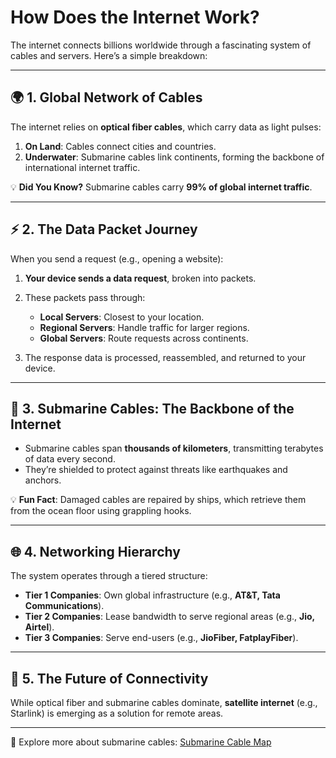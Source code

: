 # How Does the Internet Work?

The internet connects billions worldwide through a fascinating system of cables and servers. Here’s a simple breakdown:

---

## 🌍 1. Global Network of Cables  
The internet relies on **optical fiber cables**, which carry data as light pulses:
1. **On Land**: Cables connect cities and countries.  
2. **Underwater**: Submarine cables link continents, forming the backbone of international internet traffic.

💡 **Did You Know?** Submarine cables carry **99% of global internet traffic**.

---

## ⚡ 2. The Data Packet Journey  
When you send a request (e.g., opening a website):  
1. **Your device sends a data request**, broken into packets.  
2. These packets pass through:  
   - **Local Servers**: Closest to your location.  
   - **Regional Servers**: Handle traffic for larger regions.  
   - **Global Servers**: Route requests across continents.

3. The response data is processed, reassembled, and returned to your device.

---

## 🌊 3. Submarine Cables: The Backbone of the Internet  
- Submarine cables span **thousands of kilometers**, transmitting terabytes of data every second.  
- They’re shielded to protect against threats like earthquakes and anchors.

💡 **Fun Fact**: Damaged cables are repaired by ships, which retrieve them from the ocean floor using grappling hooks.

---

## 🌐 4. Networking Hierarchy  
The system operates through a tiered structure:  
- **Tier 1 Companies**: Own global infrastructure (e.g., **AT&T, Tata Communications**).  
- **Tier 2 Companies**: Lease bandwidth to serve regional areas (e.g., **Jio, Airtel**).  
- **Tier 3 Companies**: Serve end-users (e.g., **JioFiber, FatplayFiber**).

---

## 🚀 5. The Future of Connectivity  
While optical fiber and submarine cables dominate, **satellite internet** (e.g., Starlink) is emerging as a solution for remote areas.

---

📌 Explore more about submarine cables: [Submarine Cable Map](https://www.submarinecablemap.com/)


